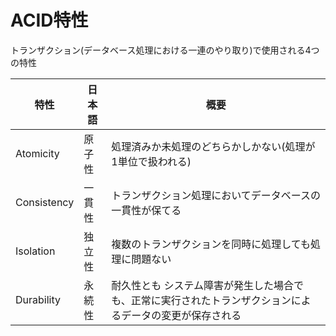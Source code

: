 # ACID特性

トランザクション(データベース処理における一連のやり取り)で使用される4つの特性

| 特性        | 日本語 | 概要                                              |
|-------------|-----|-------------------------------------------------|
| Atomicity   | 原子性 | 処理済みか未処理のどちらかしかない(処理が1単位で扱われる)                  |
| Consistency | 一貫性 | トランザクション処理においてデータベースの一貫性が保てる                    |
| Isolation   | 独立性 | 複数のトランザクションを同時に処理しても処理に問題ない                     |
| Durability  | 永続性 | 耐久性とも システム障害が発生した場合でも、正常に実行されたトランザクションによるデータの変更が保存される |